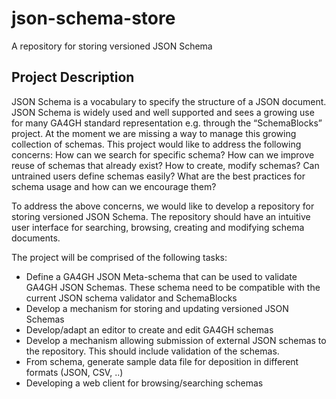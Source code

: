 # json-schema-store
A repository for storing versioned JSON Schema

## Project Description
JSON Schema is a vocabulary to specify the structure of a JSON document. JSON Schema is widely used and well supported and sees a growing use for many GA4GH standard representation e.g. through the “SchemaBlocks” project.
At the moment we are missing a way to manage this growing collection of schemas. This project would like to address the following concerns:
How can we search for specific schema? 
How can we improve reuse of schemas that already exist?
How to create, modify schemas? Can untrained users define schemas easily? 
What are the best practices for schema usage and how can we encourage them?

To address the above concerns, we would like to develop a repository for storing versioned JSON Schema. The repository should have an intuitive user interface for searching, browsing, creating and modifying schema documents. 

The project will be comprised of the following tasks:
* Define a GA4GH JSON Meta-schema that can be used to validate GA4GH JSON Schemas. These schema need to be compatible with the current JSON schema validator and SchemaBlocks
* Develop a mechanism for storing and updating versioned JSON Schemas 
* Develop/adapt an editor to create and edit GA4GH schemas
* Develop a mechanism allowing submission of external JSON schemas to the repository. This should include validation of the schemas.
* From schema, generate sample data file for deposition in different formats (JSON, CSV, ..) 
* Developing a web client for browsing/searching schemas

